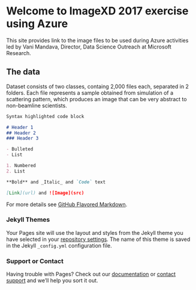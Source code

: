 # Welcome to ImageXD 2017 exercise using Azure

This site provides link to the image files to be used during Azure activities led by Vani Mandava, Director, Data Science Outreach at Microsoft Research.

## The data

Dataset consists of two classes, containg 2,000 files each, separated in 2 folders. Each file represents a sample obtained from simulation of a scattering pattern, which produces an image that can be very abstract to non-beamline scientists. 

```markdown
Syntax highlighted code block

# Header 1
## Header 2
### Header 3

- Bulleted
- List

1. Numbered
2. List

**Bold** and _Italic_ and `Code` text

[Link](url) and ![Image](src)
```

For more details see [GitHub Flavored Markdown](https://guides.github.com/features/mastering-markdown/).

### Jekyll Themes

Your Pages site will use the layout and styles from the Jekyll theme you have selected in your [repository settings](https://github.com/dani-lbnl/imagexd2017/settings). The name of this theme is saved in the Jekyll `_config.yml` configuration file.

### Support or Contact

Having trouble with Pages? Check out our [documentation](https://help.github.com/categories/github-pages-basics/) or [contact support](https://github.com/contact) and we’ll help you sort it out.
